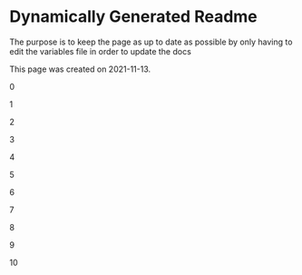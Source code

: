 <html>
<body>
<h1>Dynamically Generated Readme</h1>
<p>The purpose is to keep the page as up to date as possible by only having to edit the variables file in order to update the docs</p>
<p>This page was created on 2021-11-13.</p>
 <p> 0 </p>
 <p> 1 </p>
 <p> 2 </p>
 <p> 3 </p>
 <p> 4 </p>
 <p> 5 </p>
 <p> 6 </p>
 <p> 7 </p>
 <p> 8 </p>
 <p> 9 </p>
 <p> 10 </p>
</body>
</html>
